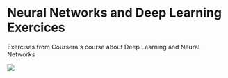 # Neural Networks and Deep Learning Exercices
Exercises from Coursera's course about Deep Learning and Neural Networks

<div> 
  <a href="https://github.com/knazeri/coursera" target="_blank"><img src="https://upload.wikimedia.org/wikipedia/commons/d/d5/Hey_Machine_Learning_Logo.png" target="_blank"></a>

